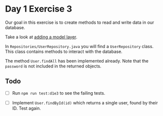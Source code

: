 # Day 1 Exercise 3

Our goal in this exercise is to create methods to read and write data in our database.

Take a look at [adding a model layer](https://tech-docs.corndel.com/express/adding-a-model-layer.html).

In `Repositories/UserRepository.java` you will find a `UserRepository` class. This class contains methods to interact with the database.

The method `User.findAll` has been implemented already. Note that the `password` is not included in the returned objects.

## Todo

- [ ] Run `npm run test:d1e3` to see the failing tests.

- [ ] Implement `User.findById(id)` which returns a single user, found by their ID. Test again.
